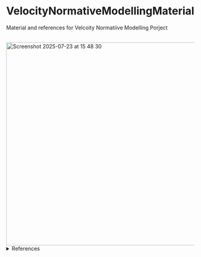 # VelocityNormativeModellingMaterial

Material and references for Velcoity Normatiive Modelling Porject

<br> 
<img width="817" height="542" alt="Screenshot 2025-07-23 at 15 48 30" src="https://github.com/user-attachments/assets/53b487c0-3add-44cb-9775-229f45065426" />

<details>

<summary>References</summary>
<br>
Below the references for the CNS program application
<br>

1.	GBD 2016 Parkinson’s Disease Collaborators. Global, regional, and national burden of Parkinson’s disease, 1990-2016: a systematic analysis for the Global Burden of Disease Study 2016. Lancet Neurol. 17, 939–953 (2018).
2.	Marquand, A. F. et al. Conceptualizing mental disorders as deviations from normative functioning. Mol. Psychiatry 24, 1415–1424 (2019).
3.	Marquand, A. F., Rezek, I., Buitelaar, J. & Beckmann, C. F. Understanding Heterogeneity in Clinical Cohorts Using Normative Models: Beyond Case-Control Studies. Biol. Psychiatry 80, 552–561 (2016).
4.	Bayer, J. M. M. et al. Dissecting heterogeneity in cortical thickness abnormalities in major depressive disorder: a large-scale ENIGMA MDD normative modelling study. bioRxivorg (2025) doi:10.1101/2025.03.17.643677.
5.	Cirstian, R. et al. Lifespan normative models of white matter fractional anisotropy: Applications to Early Psychosis. bioRxivorg 2024.12.11.627897 (2024) doi:10.1101/2024.12.11.627897.
6.	de Boer, A. A. A. et al. Non-Gaussian normative modelling with hierarchical Bayesian regression. Imaging Neuroscience 2, 1–36 (2024).
7.	Zabihi, M. et al. Nonlinear latent representations of high-dimensional task-fMRI data: Unveiling cognitive and behavioral insights in heterogeneous spatial maps. PLoS One 19, e0308329 (2024).
8.	Vásquez, K. A., Valverde, E. M., Aguilar, D. V. & Gabarain, H.-J. H. Montreal Cognitive Assessment scale in patients with Parkinson Disease with normal scores in the Mini-Mental State Examination. Dement. Neuropsychol. 13, 78–81 (2019).
9.	Goetz, C. G. et al. Movement Disorder Society-sponsored revision of the Unified Parkinson’s Disease Rating Scale (MDS-UPDRS): Process, format, and clinimetric testing plan. Mov. Disord. 22, 41–47 (2007).
10.	Fischl, B. FreeSurfer. Neuroimage 62, 774–781 (2012).
11.	Jenkinson, M., Beckmann, C. F., Behrens, T. E. J., Woolrich, M. W. & Smith, S. M. FSL. Neuroimage 62, 782–790 (2012).
12.	Rutherford, S. et al. Charting brain growth and aging at high spatial precision. Elife 11, e72904 (2022).
13.	Urchs, S. G. W. et al. Decentralized cohort search in the ENIGMA-Parkinson’s Disease consortium. https://osf.io/k7qm5/) (2025).
14.	Rutherford, S. et al. To which reference class do you belong? Measuring racial fairness of reference classes with normative modeling. arXiv [cs.LG] (2024).

</details>
